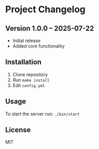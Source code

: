 # Project Changelog

## Version 1.0.0 – 2025-07-22
- Initial release
- Added core functionality

## Installation
1. Clone repository
2. Run `make install`
3. Edit `config.yml`

## Usage
To start the server run:
`./bin/start`

## License
MIT
